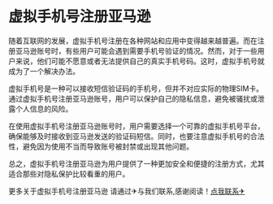 # 虚拟手机号注册亚马逊

随着互联网的发展，虚拟手机号注册在各种网站和应用中变得越来越普遍。而在注册亚马逊账号时，有些用户可能会遇到需要手机号验证的情况。然而，对于一些用户来说，他们可能不愿意或者无法提供自己的真实手机号码。这时，虚拟手机号就成为了一个解决办法。

虚拟手机号是一种可以接收短信验证码的手机号，但并不对应实际的物理SIM卡。通过虚拟手机号注册亚马逊账号，用户可以保护自己的隐私信息，避免被骚扰或泄露个人信息的风险。

在使用虚拟手机号注册亚马逊账号时，用户需要选择一个可靠的虚拟手机号平台，确保能够及时接收到亚马逊发送的验证码短信。同时，也要注意虚拟手机号的合法性，避免因为使用不当而导致账号被封禁或出现其他问题。

总之，虚拟手机号注册亚马逊为用户提供了一种更加安全和便捷的注册方式，尤其适合那些对隐私保护比较看重的用户。

更多关于虚拟手机号注册亚马逊 请通过✈与我们联系,感谢阅读！[点我联系✈](https://my.G208.com)